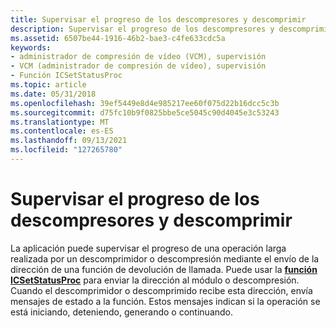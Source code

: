 ```yaml
---
title: Supervisar el progreso de los descompresores y descomprimir
description: Supervisar el progreso de los descompresores y descomprimir
ms.assetid: 6507be44-1916-46b2-bae3-c4fe633cdc5a
keywords:
- administrador de compresión de vídeo (VCM), supervisión
- VCM (administrador de compresión de vídeo), supervisión
- Función ICSetStatusProc
ms.topic: article
ms.date: 05/31/2018
ms.openlocfilehash: 39ef5449e8d4e985217ee60f075d22b16dcc5c3b
ms.sourcegitcommit: d75fc10b9f0825bbe5ce5045c90d4045e3c53243
ms.translationtype: MT
ms.contentlocale: es-ES
ms.lasthandoff: 09/13/2021
ms.locfileid: "127265780"
---
```

# <a name="monitoring-the-progress-of-compressors-and-decompressors"></a>Supervisar el progreso de los descompresores y descomprimir

La aplicación puede supervisar el progreso de una operación larga realizada por un descomprimidor o descompresión mediante el envío de la dirección de una función de devolución de llamada. Puede usar la [**función ICSetStatusProc**](/windows/desktop/api/Vfw/nf-vfw-icsetstatusproc) para enviar la dirección al módulo o descompresión. Cuando el descomprimidor o descomprimido recibe esta dirección, envía mensajes de estado a la función. Estos mensajes indican si la operación se está iniciando, deteniendo, generando o continuando.

 

 




